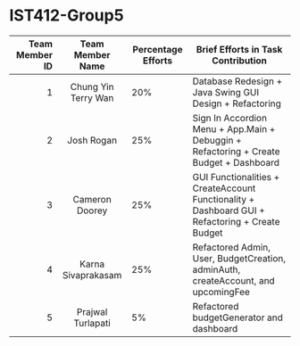 # IST412-Group5
| Team Member ID |  Team Member Name   | Percentage Efforts | Brief Efforts in Task Contribution                                              |
|---------------:|:-------------------:|--------------------|---------------------------------------------------------------------------------|
|              1 | Chung Yin Terry Wan | 20%                | Database Redesign + Java Swing GUI Design + Refactoring                         |
|              2 |     Josh Rogan      | 25%                | Sign In Accordion Menu + App.Main + Debuggin + Refactoring + Create Budget + Dashboard                                             |
|              3 |   Cameron Doorey    | 25%                | GUI Functionalities + CreateAccount Functionality + Dashboard GUI + Refactoring + Create Budget|
|              4 | Karna Sivaprakasam  | 25%                | Refactored Admin, User, BudgetCreation, adminAuth, createAccount, and upcomingFee |
|              5 |  Prajwal Turlapati  | 5%                 | Refactored budgetGenerator and dashboard                                          |

